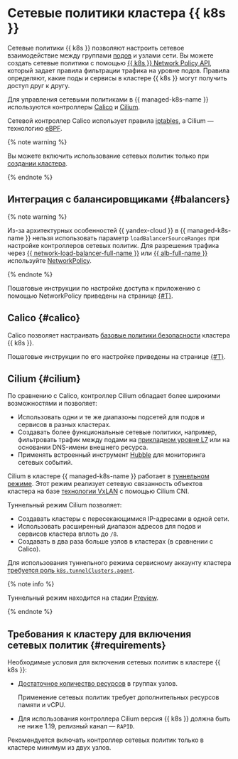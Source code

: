 # Сетевые политики кластера {{ k8s }}

Сетевые политики {{ k8s }} позволяют настроить сетевое взаимодействие между группами [подов](./index.md#pod) и узлами сети. Вы можете создать сетевые политики с помощью [{{ k8s }} Network Policy API](https://kubernetes.io/docs/concepts/services-networking/network-policies/), который задает правила фильтрации трафика на уровне подов. Правила определяют, какие поды и сервисы в кластере {{ k8s }} могут получить доступ друг к другу.

Для управления сетевыми политиками в {{ managed-k8s-name }} используются контроллеры [Calico](https://www.projectcalico.org/) и [Cilium](https://cilium.io/).

Сетевой контроллер Calico использует правила [iptables](https://ru.wikipedia.org/wiki/Iptables), а Cilium — технологию [eBPF](https://ebpf.io/).

{% note warning %}

Вы можете включить использование сетевых политик только при [создании кластера](../operations/kubernetes-cluster/kubernetes-cluster-create.md).

{% endnote %}

## Интеграция с балансировщиками {#balancers}

{% note warning %}

Из-за архитектурных особенностей {{ yandex-cloud }} в {{ managed-k8s-name }} нельзя использовать параметр `loadBalancerSourceRanges` при настройке контроллеров сетевых политик. Для разрешения трафика через [{{ network-load-balancer-full-name }}](../../network-load-balancer/) или [{{ alb-full-name }}](../../application-load-balancer/) используйте [NetworkPolicy](https://kubernetes.io/docs/concepts/services-networking/network-policies/).

{% endnote %}

Пошаговые инструкции по настройке доступа к приложению с помощью NetworkPolicy приведены на странице [{#T}](../operations/create-load-balancer.md).

## Calico {#calico}

Calico позволяет настраивать [базовые политики безопасности](https://docs.projectcalico.org/reference/resources/) кластера {{ k8s }}.

Пошаговые инструкции по его настройке приведены на странице [{#T}](../operations/calico.md).

## Cilium {#cilium}

По сравнению с Calico, контроллер Cilium обладает более широкими возможностями и позволяет:
* Использовать одни и те же диапазоны подсетей для подов и сервисов в разных кластерах.
* Создавать более функциональные сетевые политики, например, фильтровать трафик между подами на [прикладном уровне L7](https://ru.wikipedia.org/wiki/Сетевая_модель_OSI#Уровни_модели_OSI) или на основании DNS-имени внешнего ресурса.
* Применять встроенный инструмент [Hubble](https://docs.cilium.io/en/v1.9/intro/#why-cilium-hubble) для мониторинга сетевых событий.

Cilium в кластере {{ managed-k8s-name }} работает в [туннельном режиме](https://docs.cilium.io/en/v1.9/concepts/networking/routing/#encapsulation). Этот режим реализует сетевую связанность объектов кластера на базе [технологии VxLAN](https://ru.wikipedia.org/wiki/Virtual_Extensible_LAN) с помощью Cilium CNI.

Туннельный режим Cilium позволяет:
* Создавать кластеры с пересекающимися IP-адресами в одной сети.
* Использовать расширенный диапазон адресов для подов и сервисов кластера вплоть до `/8`.
* Создавать в два раза больше узлов в кластерах (в сравнении с Calico).

Для использования туннельного режима сервисному аккаунту кластера [требуется роль `k8s.tunnelClusters.agent`](../security/index.md#yc-api).

{% note info %}

Туннельный режим находится на стадии [Preview](../../overview/concepts/launch-stages.md).

{% endnote %}

## Требования к кластеру для включения сетевых политик {#requirements}

Необходимые условия для включения сетевых политик в кластере {{ k8s }}:
* [Достаточное количество ресурсов](node-group/allocatable-resources.md) в группах узлов.

  Применение сетевых политик требует дополнительных ресурсов памяти и vCPU.
* Для использования контроллера Cilium версия {{ k8s }} должна быть не ниже 1.19, релизный канал — `RAPID`.

Рекомендуется включать контроллер сетевых политик только в кластере минимум из двух узлов.